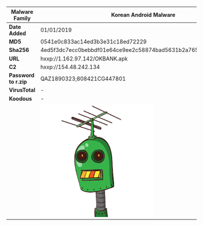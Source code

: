 | Malware Family        | Korean Android Malware                                       |
| --------------------- | ------------------------------------------------------------ |
| **Date Added**        | 01/01/2019                                                   |
| **MD5**               | 0541e0c833ac14ed3b3e31c18ed72229                             |
| **Sha256**            | 4ed5f3dc7ecc0bebbdf01e64ce9ee2c58874bad5631b2a7655116565446c5faf |
| **URL**               | hxxp://1.162.97.142/OKBANK.apk                               |
| **C2**                | hxxp://154.48.242.134                                        |
| **Password to r.zip** | QAZ1890323;808421CG447801                                    |
| **VirusTotal**        | -                                                            |
| **Koodous**           | -                                                            |
|                       | ![](./assets/4ed5f3dc7ecc0bebbdf01e64ce9ee2c58874bad5631b2a7655116565446c5faf.png) |